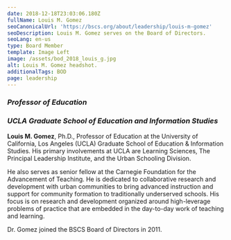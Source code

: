 ```yaml
---
date: 2018-12-18T23:03:06.180Z
fullName: Louis M. Gomez
seoCanonicalUrl: 'https://bscs.org/about/leadership/louis-m-gomez'
seoDescription: Louis M. Gomez serves on the Board of Directors.
seoLang: en-us
type: Board Member
template: Image Left
image: /assets/bod_2018_louis_g.jpg
alt: Louis M. Gomez headshot.
additionalTags: BOD
page: leadership
---
```


### *Professor of Education*
### *UCLA Graduate School of Education and Information Studies*

**Louis M. Gomez**, Ph.D., Professor of Education at the University of California, Los Angeles (UCLA) Graduate School of Education & Information Studies. His primary involvements at UCLA are Learning Sciences, The Principal Leadership Institute, and the Urban Schooling Division.

He also serves as senior fellow at the Carnegie Foundation for the Advancement of Teaching. He is dedicated to collaborative research and development with urban communities to bring advanced instruction and support for community formation to traditionally underserved schools. His focus is on research and development organized around high-leverage problems of practice that are embedded in the day-to-day work of teaching and learning.

Dr. Gomez joined the BSCS Board of Directors in 2011.
